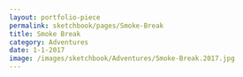 ```yaml
---
layout: portfolio-piece
permalink: sketchbook/pages/Smoke-Break
title: Smoke Break
category: Adventures
date: 1-1-2017
image: /images/sketchbook/Adventures/Smoke-Break.2017.jpg
---
```

